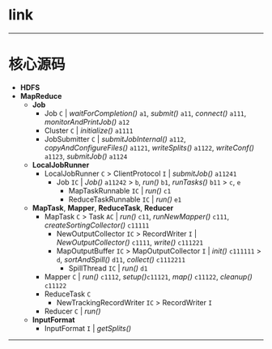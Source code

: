 
# link

---

# 核心源码

  * __HDFS__
  * __MapReduce__
    * __Job__
      * Job `C` | _waitForCompletion()_ `a1`, _submit()_ `a11`, _connect()_ `a111`, _monitorAndPrintJob()_ `a12`
      * Cluster `C` | _initialize()_ `a1111`
      * JobSubmitter `C` | _submitJobInternal()_ `a112`, _copyAndConfigureFiles()_ `a1121`, _writeSplits()_ `a1122`, _writeConf()_ `a1123`, _submitJob()_ `a1124`
    * __LocalJobRunner__
      * LocalJobRunner `C` > ClientProtocol `I` | _submitJob()_ `a11241`
        * Job `IC` | _Job()_ `a11242` > `b`, _run()_ `b1`, _runTasks()_ `b11` > `c`, `e`
          * MapTaskRunnable `IC` | _run()_ `c1`
          * ReduceTaskRunnable `IC` | _run()_ `e1`
    * __MapTask__, __Mapper__, __ReduceTask__, __Reducer__
      * MapTask `C` > Task `AC` | _run()_ `c11`, _runNewMapper()_ `c111`, _createSortingCollector()_ `c11111`
        * NewOutputCollector `IC` > RecordWriter `I` | _NewOutputCollector()_ `c1111`, _write()_ `c111221`
        * MapOutputBuffer `IC` > MapOutputCollector `I` | _init()_ `c111111` > `d`, _sortAndSpill()_ `d11`, _collect()_ `c1112211`
          * SpillThread `IC` | _run()_ `d1`
      * Mapper `C` | _run()_ `c1112`, _setup()_`c11121`, _map()_ `c11122`, _cleanup()_ `c11122`
      * ReduceTask `C`
        * NewTrackingRecordWriter `IC` > RecordWriter `I`
      * Reducer `C` | _run()_
    * __InputFormat__
      * InputFormat `I` | _getSplits()_

---

